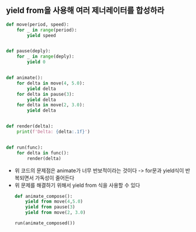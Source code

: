 ## yield from을 사용해 여러 제너레이터를 합성하라

```python
def move(period, speed):
    for _ in range(period):
        yield speed


def pause(deply):
    for _ in range(deply):
        yield 0


def animate():
    for delta in move(4, 5.0):
        yield delta
    for delta in pause(3):
        yield delta
    for delta in move(2, 3.0):
        yield delta


def render(delta):
    print(f'Delta: {delta:.1f}')


def run(func):
    for delta in func():
        render(delta)
```

- 위 코드의 문제점은 animate가 너무 반보적이라는 것이다 -> for문과 yield식이 반복되면서 가독성이 줄어든다
- 위 문제를 해결하기 위해서 yield from 식을 사용할 수 있다
    ```python
    def animate_compose():
        yield from move(4,5.0)
        yield from pause(3)
        yield from move(2, 3.0)
    
    run(animate_composed())
    ```